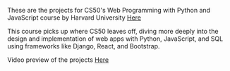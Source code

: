 These are the projects for CS50's Web Programming with Python and JavaScript course by Harvard University [Here](https://pll.harvard.edu/course/cs50s-web-programming-python-and-javascript)

This course picks up where CS50 leaves off, diving more deeply into the design and implementation of web apps with Python, JavaScript, and SQL using frameworks like Django, React, and Bootstrap.

Video preview of the projects [Here]([https://pll.harvard.edu/course/cs50s-web-programming-python-and-javascript](https://www.youtube.com/playlist?list=PLJFBtWjpujyljqlcr0H6QGtfq-w3fItI1)https://www.youtube.com/playlist?list=PLJFBtWjpujyljqlcr0H6QGtfq-w3fItI1)
